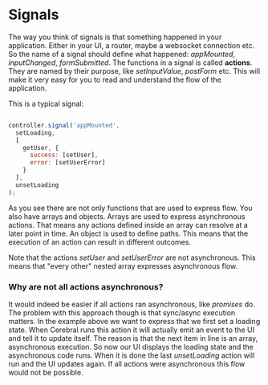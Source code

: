 # Signals

The way you think of signals is that something happened in your application. Either in your UI, a router, maybe a websocket connection etc. So the name of a signal should define what happened: *appMounted*, *inputChanged*, *formSubmitted*. The functions in a signal is called **actions**. They are named by their purpose, like *setInputValue*, *postForm* etc. This will make it very easy for you to read and understand the flow of the application.

This is a typical signal:

```javascript

controller.signal('appMounted',
  setLoading,
  [
    getUser, {
      success: [setUser],
      error: [setUserError]
    }
  ],
  unsetLoading
);
```

As you see there are not only functions that are used to express flow. You also have arrays and objects. Arrays are used to express asynchronous actions. That means any actions defined inside an array can resolve at a later point in time. An object is used to define paths. This means that the execution of an action can result in different outcomes.

Note that the actions *setUser* and *setUserError* are not asynchronous. This means that "every other" nested array expresses asynchronous flow.

### Why are not all actions asynchronous?
It would indeed be easier if all actions ran asynchronous, like *promises* do. The problem with this approach though is that sync/async execution matters. In the example above we want to express that we first set a loading state. When Cerebral runs this action it will actually emit an event to the UI and tell it to update itself. The reason is that the next item in line is an array, asynchronous execution. So now our UI displays the loading state and the asynchronous code runs. When it is done the last *unsetLoading* action will run and the UI updates again. If all actions were asynchronous this flow would not be possible.
